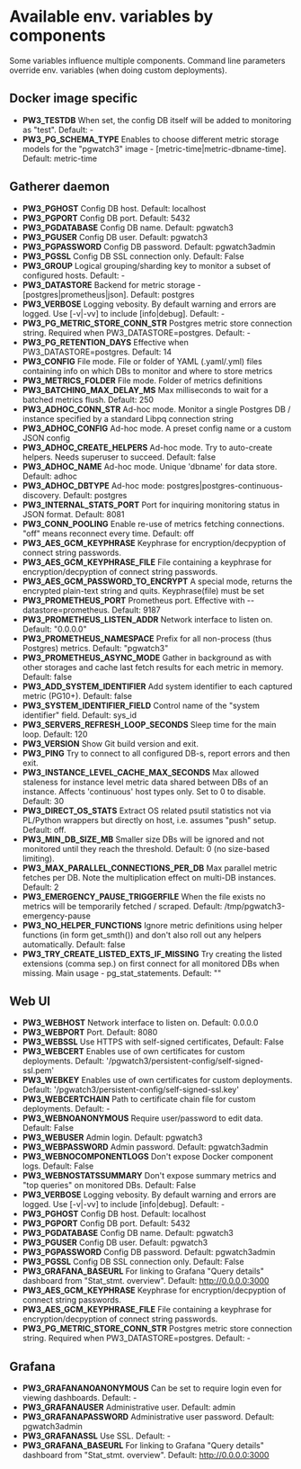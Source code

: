 # Available env. variables by components

Some variables influence multiple components. Command line parameters override env. variables (when doing custom deployments).

## Docker image specific

- **PW3_TESTDB** When set, the config DB itself will be added to monitoring as "test". Default: -
- **PW3_PG_SCHEMA_TYPE** Enables to choose different metric storage models for the "pgwatch3" image - [metric-time|metric-dbname-time]. Default: metric-time

## Gatherer daemon

- **PW3_PGHOST** Config DB host. Default: localhost
- **PW3_PGPORT** Config DB port. Default: 5432
- **PW3_PGDATABASE** Config DB name. Default: pgwatch3
- **PW3_PGUSER** Config DB user. Default: pgwatch3
- **PW3_PGPASSWORD** Config DB password. Default: pgwatch3admin
- **PW3_PGSSL** Config DB SSL connection only. Default: False
- **PW3_GROUP** Logical grouping/sharding key to monitor a subset of configured hosts. Default: -
- **PW3_DATASTORE** Backend for metric storage - [postgres|prometheus|json]. Default: postgres
- **PW3_VERBOSE** Logging vebosity. By default warning and errors are logged. Use [-v|-vv] to include [info|debug]. Default: -
- **PW3_PG_METRIC_STORE_CONN_STR** Postgres metric store connection string. Required when PW3_DATASTORE=postgres. Default: -
- **PW3_PG_RETENTION_DAYS** Effective when PW3_DATASTORE=postgres. Default: 14
- **PW3_CONFIG** File mode. File or folder of YAML (.yaml/.yml) files containing info on which DBs to monitor and where to store metrics
- **PW3_METRICS_FOLDER** File mode. Folder of metrics definitions
- **PW3_BATCHING_MAX_DELAY_MS** Max milliseconds to wait for a batched metrics flush. Default: 250
- **PW3_ADHOC_CONN_STR** Ad-hoc mode. Monitor a single Postgres DB / instance specified by a standard Libpq connection string
- **PW3_ADHOC_CONFIG** Ad-hoc mode. A preset config name or a custom JSON config
- **PW3_ADHOC_CREATE_HELPERS** Ad-hoc mode. Try to auto-create helpers. Needs superuser to succeed. Default: false
- **PW3_ADHOC_NAME** Ad-hoc mode. Unique 'dbname' for data store. Default: adhoc
- **PW3_ADHOC_DBTYPE** Ad-hoc mode: postgres|postgres-continuous-discovery. Default: postgres
- **PW3_INTERNAL_STATS_PORT** Port for inquiring monitoring status in JSON format. Default: 8081
- **PW3_CONN_POOLING** Enable re-use of metrics fetching connections. "off" means reconnect every time. Default: off
- **PW3_AES_GCM_KEYPHRASE** Keyphrase for encryption/decpyption of connect string passwords.
- **PW3_AES_GCM_KEYPHRASE_FILE** File containing a keyphrase for encryption/decpyption of connect string passwords.
- **PW3_AES_GCM_PASSWORD_TO_ENCRYPT** A special mode, returns the encrypted plain-text string and quits. Keyphrase(file) must be set
- **PW3_PROMETHEUS_PORT** Prometheus port. Effective with --datastore=prometheus. Default: 9187
- **PW3_PROMETHEUS_LISTEN_ADDR** Network interface to listen on. Default: "0.0.0.0"
- **PW3_PROMETHEUS_NAMESPACE** Prefix for all non-process (thus Postgres) metrics. Default: "pgwatch3"
- **PW3_PROMETHEUS_ASYNC_MODE** Gather in background as with other storages and cache last fetch results for each metric in memory. Default: false
- **PW3_ADD_SYSTEM_IDENTIFIER** Add system identifier to each captured metric (PG10+). Default: false
- **PW3_SYSTEM_IDENTIFIER_FIELD** Control name of the "system identifier" field. Default: sys_id
- **PW3_SERVERS_REFRESH_LOOP_SECONDS** Sleep time for the main loop. Default: 120
- **PW3_VERSION** Show Git build version and exit.
- **PW3_PING** Try to connect to all configured DB-s, report errors and then exit.
- **PW3_INSTANCE_LEVEL_CACHE_MAX_SECONDS** Max allowed staleness for instance level metric data shared between DBs of an instance. Affects 'continuous' host types only. Set to 0 to disable. Default: 30
- **PW3_DIRECT_OS_STATS** Extract OS related psutil statistics not via PL/Python wrappers but directly on host, i.e. assumes "push" setup. Default: off.
- **PW3_MIN_DB_SIZE_MB** Smaller size DBs will be ignored and not monitored until they reach the threshold. Default: 0 (no size-based limiting).
- **PW3_MAX_PARALLEL_CONNECTIONS_PER_DB** Max parallel metric fetches per DB. Note the multiplication effect on multi-DB instances. Default: 2
- **PW3_EMERGENCY_PAUSE_TRIGGERFILE** When the file exists no metrics will be temporarily fetched / scraped. Default: /tmp/pgwatch3-emergency-pause
- **PW3_NO_HELPER_FUNCTIONS** Ignore metric definitions using helper functions (in form get_smth()) and don't also roll out any helpers automatically. Default: false
- **PW3_TRY_CREATE_LISTED_EXTS_IF_MISSING** Try creating the listed extensions (comma sep.) on first connect for all monitored DBs when missing. Main usage - pg_stat_statements. Default: ""


## Web UI

- **PW3_WEBHOST** Network interface to listen on. Default: 0.0.0.0
- **PW3_WEBPORT** Port. Default: 8080
- **PW3_WEBSSL** Use HTTPS with self-signed certificates, Default: False
- **PW3_WEBCERT** Enables use of own certificates for custom deployments. Default: '/pgwatch3/persistent-config/self-signed-ssl.pem'
- **PW3_WEBKEY** Enables use of own certificates for custom deployments. Default: '/pgwatch3/persistent-config/self-signed-ssl.key'
- **PW3_WEBCERTCHAIN** Path to certificate chain file for custom deployments. Default: -
- **PW3_WEBNOANONYMOUS** Require user/password to edit data. Default: False
- **PW3_WEBUSER** Admin login. Default: pgwatch3
- **PW3_WEBPASSWORD** Admin password. Default: pgwatch3admin
- **PW3_WEBNOCOMPONENTLOGS** Don't expose Docker component logs. Default: False
- **PW3_WEBNOSTATSSUMMARY** Don't expose summary metrics and "top queries" on monitored DBs. Default: False
- **PW3_VERBOSE** Logging vebosity. By default warning and errors are logged. Use [-v|-vv] to include [info|debug]. Default: -
- **PW3_PGHOST** Config DB host. Default: localhost
- **PW3_PGPORT** Config DB port. Default: 5432
- **PW3_PGDATABASE** Config DB name. Default: pgwatch3
- **PW3_PGUSER** Config DB user. Default: pgwatch3
- **PW3_PGPASSWORD** Config DB password. Default: pgwatch3admin
- **PW3_PGSSL** Config DB SSL connection only. Default: False
- **PW3_GRAFANA_BASEURL** For linking to Grafana "Query details" dashboard from "Stat_stmt. overview". Default: http://0.0.0.0:3000
- **PW3_AES_GCM_KEYPHRASE** Keyphrase for encryption/decpyption of connect string passwords.
- **PW3_AES_GCM_KEYPHRASE_FILE** File containing a keyphrase for encryption/decpyption of connect string passwords.
- **PW3_PG_METRIC_STORE_CONN_STR** Postgres metric store connection string. Required when PW3_DATASTORE=postgres. Default: -


## Grafana

- **PW3_GRAFANANOANONYMOUS** Can be set to require login even for viewing dashboards. Default: -
- **PW3_GRAFANAUSER** Administrative user. Default: admin
- **PW3_GRAFANAPASSWORD** Administrative user password. Default: pgwatch3admin
- **PW3_GRAFANASSL** Use SSL. Default: -
- **PW3_GRAFANA_BASEURL** For linking to Grafana "Query details" dashboard from "Stat_stmt. overview". Default: http://0.0.0.0:3000
